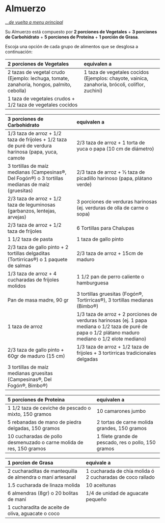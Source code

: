 # Almuerzo
_[...de vuelta a menu principal](./nutri-fit.md)_

Su Almuerzo está compuesto por **2 porciones de Vegetales** + **3 porciones de Carbohidrato** + **5 porciones de Proteína** + **1 porción de Grasa**.

Escoja una opción de cada grupo de alimentos que se desglosa a continuación:

| 2 porciones de Vegetales | equivalen a |
| :- | :- |
| 2 tazas de vegetal crudo (Ejemplo: lechuga, tomate, zanahoria, hongos, palmito, cebolla) | 1 taza de vegetales cocidos (Ejemplos: chayote, vainica, zanahoria, brócoli, coliflor, zuchini) |
| 1 taza de vegetales crudos + 1/2 taza de vegetales cocidos |

| 3 porciones de Carbohidrato | equivalen a |
| :- | :- |
| 1/3 taza de arroz + 1/2 taza de frijoles + 1/2 taza de puré de verdura harinosa (papa, yuca, camote | 2/3 taza de arroz + 1 torta de yuca o papa (10 cm de diámetro) |
| 3 tortillas de maíz medianas (Campesinas®, Del Fogón®) o 3 tortillas medianas de maíz (gruesitas) | 2/3 taza de arroz + 1⁄2 taza de picadillo harinoso (papa, plátano verde) |
| 2/3 taza de arroz + 1/2 taza de leguminosas (garbanzos, lentejas, arvejas) | 3 porciones de verduras harinosas (ej. verduras de olla de carne o sopa) |
| 2/3 taza de arroz + 1/2 taza de frijoles | 6 Tortillas para Chalupas |
| 1 1/2 taza de pasta | 1 taza de gallo pinto |
| 2/3 taza de gallo pinto + 2 tortillas delgaditas (Tortirricas®) o 1 paquete de salmas | 2/3 taza de arroz + 15cm de maduro |
| 1/3 taza de arroz + 4 cucharadas de frijoles molidos | 1 1/2 pan de perro caliente o hamburguesa |
| Pan de masa madre, 90 gr | 3 tortillas gruesitas (Fogón®, Tortirricas®), 3 tortillas medianas (Bimbo®) |
| 1 taza de arroz | 1/3 taza de arroz + 2 porciones de verduras harinosas (ej. 1 papa mediana o 1/2 taza de puré de papa o 1/2 plátano maduro mediano o 1/2 elote mediano) |
| 2/3 taza de gallo pinto + 60gr de maduro (15 cm) | 1/3 taza de arroz + 1/2 taza de frijoles + 3 tortirricas tradicionales delgadas |
| 3 tortillas de maíz medianas gruesitas (Campesinas®, Del Fogón®, Bimbo®) |

| 5 porciones de Proteina | equivalen a |
| :- | :- |
| 1 1/2 taza de ceviche de pescado o mixto, 150 gramos | 10 camarones jumbo |
| 5 rebanadas de mano de piedra delgadas, 150 gramos | 2 tortas de carne molida grandes, 150 gramos |
| 10 cucharadas de pollo desmenuzado o carne molida de res, 150 gramos | 1 filete grande de pescado, res o pollo, 150 gramos |

| 1 porcion de Grasa | equivale a |
| :- | :- |
| 2 cucharaditas de mantequilla de almendra o maní artesanal | 1 cucharada de chía molida ó 2 cucharadas de coco rallado |
| 1.5 cucharada de linaza molida | 10 aceitunas |
| 6 almendras (8gr) o 20 bolitas de maní | 1/4 de unidad de aguacate pequeño |
| 1 cucharadita de aceite de oliva, aguacate o coco |